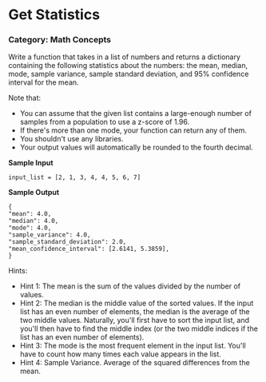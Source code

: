 # Get Statistics

### Category: Math Concepts

Write a function that takes in a list of numbers and returns a dictionary containing the following statistics 
about the numbers: the mean, median, mode, sample variance, sample standard deviation, and 95% confidence 
interval for the mean.

Note that:

- You can assume that the given list contains a large-enough number of samples from a population to use a z-score of 1.96.
- If there's more than one mode, your function can return any of them.
- You shouldn't use any libraries.
- Your output values will automatically be rounded to the fourth decimal.

**Sample Input**
```
input_list = [2, 1, 3, 4, 4, 5, 6, 7]
```
**Sample Output**
```
{
"mean": 4.0,
"median": 4.0,
"mode": 4.0,
"sample_variance": 4.0,
"sample_standard_deviation": 2.0,
"mean_confidence_interval": [2.6141, 5.3859],
}
```

Hints:

- Hint 1: The mean is the sum of the values divided by the number of values.
- Hint 2: The median is the middle value of the sorted values. If the input list has an even number of elements, the median is the average of the two middle values. Naturally, you'll first have to sort the input list, and you'll then have to find the middle index (or the two middle indices if the list has an even number of elements).
- Hint 3: The mode is the most frequent element in the input list. You'll have to count how many times each value appears in the list.
- Hint 4: Sample Variance. Average of the squared differences from the mean.